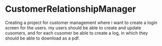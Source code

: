 # CustomerRelationshipManager
Creating a project for customer management where i want to create a login screen for the users. my users should be able to create and update cusomers, and for each cusomer be able to create a log, in which they should be able to download as a pdf.
